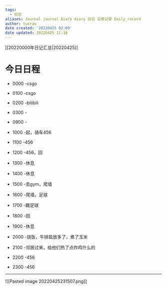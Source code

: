 ```yaml
---
tags:
  - 日记
aliases: Journal journal Diary diary 日记 日常记录 Daily_record
author: tusrau
date created: '20220425 02:09'
date updated: 20220425 11:18
---
```


[[20220000年日记汇总|20220425]]

# 今日日程

- 0000 -csgo
- 0100 -csgo
- 0200 -bilibili
- 0300 -

- 0900 -
- 1000 -起，骑车456
- 1100 -456
- 1200 -456，回
- 1300 -休息
- 1400 -休息
- 1500 -去gym，爬墙
- 1600 -爬墙，足球
- 1700 -踢足球
- 1800 -回

- 1900 -休息
- 2000 -烧饭，牛排盐放多了，煮了玉米
- 2100 -邻居过来，给他们热了点炸鸡什么的
- 2200 -456
- 2300 -456

---
![[Pasted image 20220425231507.png]]
